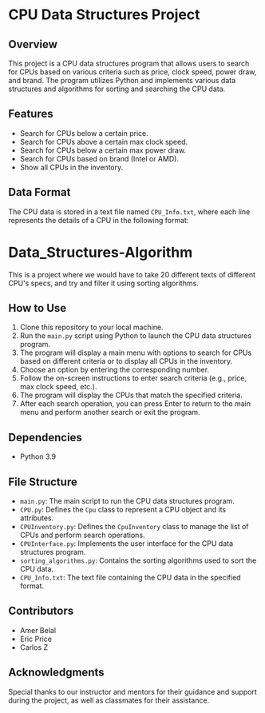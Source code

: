 # CPU Data Structures Project

## Overview

This project is a CPU data structures program that allows users to search for CPUs based on various criteria such as price, clock speed, power draw, and brand. The program utilizes Python and implements various data structures and algorithms for sorting and searching the CPU data.

## Features

- Search for CPUs below a certain price.
- Search for CPUs above a certain max clock speed.
- Search for CPUs below a certain max power draw.
- Search for CPUs based on brand (Intel or AMD).
- Show all CPUs in the inventory.

## Data Format

The CPU data is stored in a text file named `CPU_Info.txt`, where each line represents the details of a CPU in the following format:

# Data_Structures-Algorithm
This is a project where we would have to take 20 different texts of different CPU's specs, and try and filter it using sorting algorithms.


## How to Use

1. Clone this repository to your local machine.
2. Run the `main.py` script using Python to launch the CPU data structures program.
3. The program will display a main menu with options to search for CPUs based on different criteria or to display all CPUs in the inventory.
4. Choose an option by entering the corresponding number.
5. Follow the on-screen instructions to enter search criteria (e.g., price, max clock speed, etc.).
6. The program will display the CPUs that match the specified criteria.
7. After each search operation, you can press Enter to return to the main menu and perform another search or exit the program.

## Dependencies

- Python 3.9

## File Structure

- `main.py`: The main script to run the CPU data structures program.
- `CPU.py`: Defines the `Cpu` class to represent a CPU object and its attributes.
- `CPUInventory.py`: Defines the `CpuInventory` class to manage the list of CPUs and perform search operations.
- `CPUInterface.py`: Implements the user interface for the CPU data structures program.
- `sorting_algorithms.py`: Contains the sorting algorithms used to sort the CPU data.
- `CPU_Info.txt`: The text file containing the CPU data in the specified format.

## Contributors

- Amer Belal
- Eric Price
- Carlos Z

## Acknowledgments

Special thanks to our instructor and mentors for their guidance and support during the project, as well as classmates for their assistance. 



